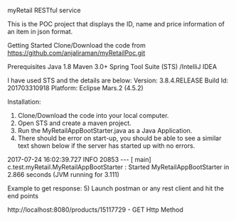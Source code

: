 myRetail RESTful service

This is the POC project that displays the ID, name and price information of an item in json format.

Getting Started
Clone/Download the code from https://github.com/anjaliraman/myRetailPoc.git

Prerequisites
Java 1.8
Maven 3.0+
Spring Tool Suite (STS) /IntelliJ IDEA

I have used STS and the details are below:
Version: 3.8.4.RELEASE
Build Id: 201703310918
Platform: Eclipse Mars.2 (4.5.2)

Installation:
1) Clone/Download the code into your local computer.
2) Open STS and create a maven project.
3) Run the  MyRetailAppBootStarter.java as a Java Application.
4) There should be error on start-up, you should be able to see a similar text shown below if the server has started up with no errors.

2017-07-24 16:02:39.727  INFO 20853 --- [           main] c.test.myRetail.MyRetailAppBootStarter   : Started MyRetailAppBootStarter in 2.866 seconds (JVM running for 3.111)

Example to get response:
5) Launch postman or any rest client and hit the end points 

http://localhost:8080/products/15117729 - GET Http Method 

